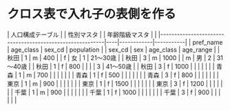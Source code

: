 # クロス表で入れ子の表側を作る
| 人口構成テーブル                                           |   | 性別マスタ |       | 年齢階級マスタ |           |
|----------------------------------------------------------|----|------------|-----------|
| pref_name              | age_class | sex_cd | population |   | sex_cd     | sex   | age_class      | age_range |
| 秋田                   | 1         | m      | 400        |   | f          | 女    | 1              | 21～30歳   |
| 秋田                   | 3         | m      | 1000       |   | m          | 男    | 2              | 31～40歳   |
| 秋田                   | 1         | f      | 800        |   |            |       | 3              | 41～50歳   |
| 秋田                   | 3         | f      | 1000       |   |            |       |                |           |
| 青森                   | 1         | m      | 700        |   |            |       |                |           |
| 青森                   | 1         | f      | 500        |   |            |       |                |           |
| 青森                   | 3         | f      | 800        |   |            |       |                |           |
| 東京                   | 1         | m      | 900        |   |            |       |                |           |
| 東京                   | 1         | f      | 1500       |   |            |       |                |           |
| 東京                   | 3         | f      | 1200       |   |            |       |                |           |
| 千葉                   | 1         | m      | 900        |   |            |       |                |           |
| 千葉                   | 1         | f      | 1000       |   |            |       |                |           |
| 千葉                   | 3         | f      | 900        |   |            |       |                |           |


